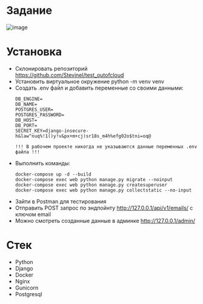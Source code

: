 # Задание
![image](https://user-images.githubusercontent.com/72396348/137326383-b395fc8e-d8f2-4de0-9721-5e607729377a.png)

# Установка
- Склонировать репозиторий https://github.com/Stevinel/test_outofcloud
- Установить виртуальное окружение python -m venv venv
- Создать .env файл и добавить переменные со своими данными:
   ```
   DB_ENGINE=
   DB_NAME=
   POSTGRES_USER=
   POSTGRES_PASSWORD=
   DB_HOST=
   DB_PORT=
   SECRET_KEY=django-insecure-h&law^nuq%!1()y!v&px+m+cj)sr18s_m4h%efg02o$tni=oq@
   
   !!! В рабочем проекте никогда не указываются данные переменных .env файла !!!
   ```
- Выполнить команды:
   ```
   docker-compose up -d --build
   docker-compose exec web python manage.py migrate --noinput
   docker-compose exec web python manage.py createsuperuser
   docker-compose exec web python manage.py collectstatic --no-input
   ```
- Зайти в Postman для тестирования
- Отправить POST запрос по эндпойнту http://127.0.0.1/api/v1/emails/ с ключом email
- Можно смотреть созданные данные в админке http://127.0.0.1/admin/ 

# Стек
- Python
- Django
- Docker
- Nginx
- Gunicorn
- Postgresql
